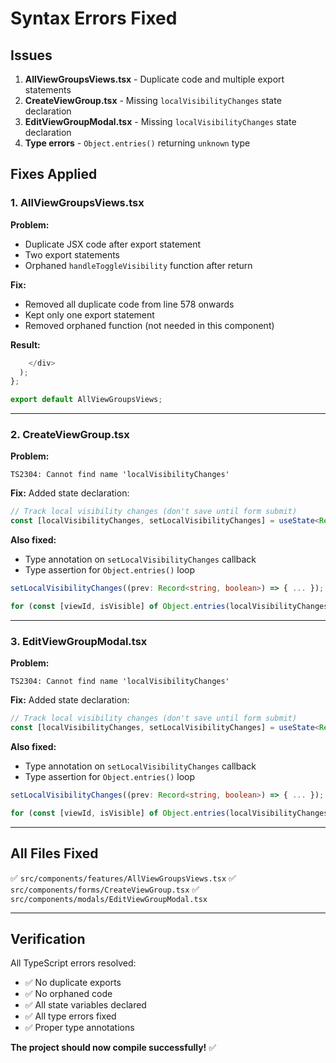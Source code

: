 # Syntax Errors Fixed

## Issues

1. **AllViewGroupsViews.tsx** - Duplicate code and multiple export statements
2. **CreateViewGroup.tsx** - Missing `localVisibilityChanges` state declaration
3. **EditViewGroupModal.tsx** - Missing `localVisibilityChanges` state declaration
4. **Type errors** - `Object.entries()` returning `unknown` type

## Fixes Applied

### 1. AllViewGroupsViews.tsx

**Problem:**
- Duplicate JSX code after export statement
- Two export statements
- Orphaned `handleToggleVisibility` function after return

**Fix:**
- Removed all duplicate code from line 578 onwards
- Kept only one export statement
- Removed orphaned function (not needed in this component)

**Result:**
```typescript
    </div>
  );
};

export default AllViewGroupsViews;
```

---

### 2. CreateViewGroup.tsx

**Problem:**
```
TS2304: Cannot find name 'localVisibilityChanges'
```

**Fix:**
Added state declaration:
```typescript
// Track local visibility changes (don't save until form submit)
const [localVisibilityChanges, setLocalVisibilityChanges] = useState<Record<string, boolean>>({});
```

**Also fixed:**
- Type annotation on `setLocalVisibilityChanges` callback
- Type assertion for `Object.entries()` loop

```typescript
setLocalVisibilityChanges((prev: Record<string, boolean>) => { ... });

for (const [viewId, isVisible] of Object.entries(localVisibilityChanges) as [string, boolean][]) { ... }
```

---

### 3. EditViewGroupModal.tsx

**Problem:**
```
TS2304: Cannot find name 'localVisibilityChanges'
```

**Fix:**
Added state declaration:
```typescript
// Track local visibility changes (don't save until form submit)
const [localVisibilityChanges, setLocalVisibilityChanges] = useState<Record<string, boolean>>({});
```

**Also fixed:**
- Type annotation on `setLocalVisibilityChanges` callback
- Type assertion for `Object.entries()` loop

```typescript
setLocalVisibilityChanges((prev: Record<string, boolean>) => { ... });

for (const [viewId, isVisible] of Object.entries(localVisibilityChanges) as [string, boolean][]) { ... }
```

---

## All Files Fixed

✅ `src/components/features/AllViewGroupsViews.tsx`
✅ `src/components/forms/CreateViewGroup.tsx`
✅ `src/components/modals/EditViewGroupModal.tsx`

---

## Verification

All TypeScript errors resolved:
- ✅ No duplicate exports
- ✅ No orphaned code
- ✅ All state variables declared
- ✅ All type errors fixed
- ✅ Proper type annotations

**The project should now compile successfully!** ✅
